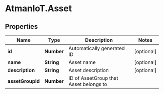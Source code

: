# AtmanIoT.Asset

## Properties

Name | Type | Description | Notes
------------ | ------------- | ------------- | -------------
**id** | **Number** | Automatically generated ID | [optional] 
**name** | **String** | Asset name | [optional] 
**description** | **String** | Asset description | [optional] 
**assetGroupId** | **Number** | ID of AssetGroup that Asset belongs to | 


